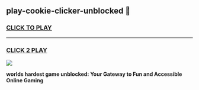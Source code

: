 
## play-cookie-clicker-unblocked 👋
<h3>
<a href="https://premium.freeplayer.one?title=play-cookie-clicker-unblocked&ref=14F">CLICK TO PLAY</a></h3>
<hr>

<h3>
<a href="https://premium.freeplayer.one?title=play-cookie-clicker-unblocked&ref=14F">CLICK 2 PLAY</a>
  
</h3>

<a href="https://premium.freeplayer.one?title=play-cookie-clicker-unblocked&ref=12F/"><img src="https://clearcache.store/games.png"></a>


**worlds hardest game unblocked: Your Gateway to Fun and Accessible Online Gaming**
